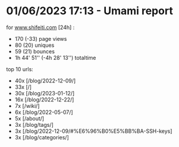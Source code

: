 # 01/06/2023 17:13 - Umami report
for www.shifeiti.com [24h] :

 - 170 (-33) page views
 - 80 (20) uniques
 - 59 (21) bounces
 - 1h 44' 51'' (-4h 28' 13'') totaltime


top 10 urls:
 - 40x [/blog/2022-12-09/]
 - 33x [/]
 - 30x [/blog/2023-01-12/]
 - 16x [/blog/2022-12-22/]
 - 7x [/wiki/]
 - 6x [/blog/2022-05-07/]
 - 5x [/about/]
 - 3x [/blog/tags/]
 - 3x [/blog/2022-12-09/#%E6%96%B0%E5%BB%BA-SSH-keys]
 - 3x [/blog/categories/]


